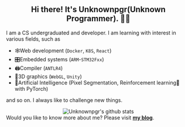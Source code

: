 <h2 align="center">Hi there! It's <strong>Unknownpgr(Unknown Programmer)</strong>. 👨‍💻</h2>
I am a CS undergraduated and developer. I am learning with interest in various fields, such as

  - 🕸Web development (`Docker`, `K8S`, `React`)
  - 🎛Embedded systems (`ARM`-`STM32Fxx`)
  - 🖨Compiler (`ANTLR4`)
  - 🧱3D graphics (`WebGL`, `Unity`)
  - 🤖Artificial Intelligence (Pixel Segmentation, Reinforcement learning💪 with PyTorch)

and so on. I always like to challenge new things.
<br>
<div align="center">
<img src="https://github-readme-stats.vercel.app/api?username=unknownpgr&show_icons=true&theme=light&line_height=27" alt="Unknownpgr's github stats"/>
</div>
Would you like to know more about me? Please visit <a href="https://unknownpgr.github.io/"><strong>my blog</strong></a>.
